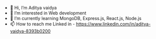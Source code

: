 - 👋 Hi, I’m Aditya vaidya
- 👀 I’m interested in Web development
- 🌱 I’m currently learning MongoDB, Express.js, React.js, Node.js
- 📫 How to reach me Linked in - https://www.linkedin.com/in/aditya-vaidya-8393b0200

<!---
adityavaidya222000/adityavaidya222000 is a ✨ special ✨ repository because its `README.md` (this file) appears on your GitHub profile.
You can click the Preview link to take a look at your changes.
--->
